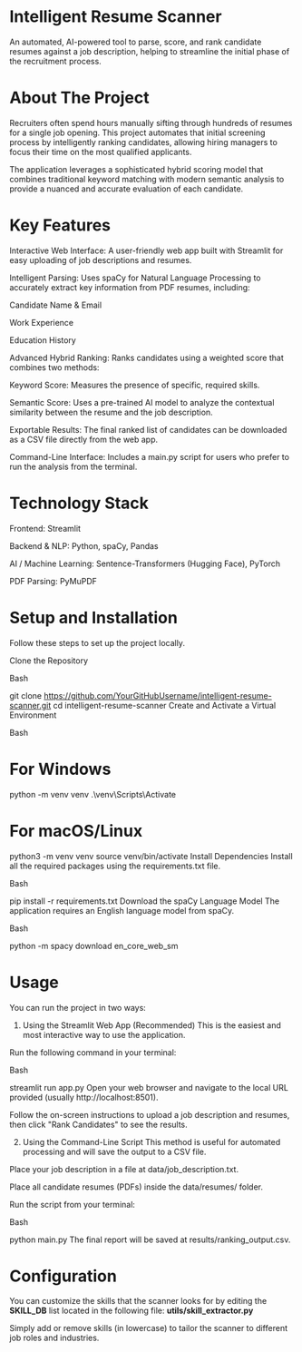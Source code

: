# Intelligent Resume Scanner

An automated, AI-powered tool to parse, score, and rank candidate resumes against a job description, helping to streamline the initial phase of the recruitment process.

# About The Project
Recruiters often spend hours manually sifting through hundreds of resumes for a single job opening. This project automates that initial screening process by intelligently ranking candidates, allowing hiring managers to focus their time on the most qualified applicants.

The application leverages a sophisticated hybrid scoring model that combines traditional keyword matching with modern semantic analysis to provide a nuanced and accurate evaluation of each candidate.

# Key Features
Interactive Web Interface: A user-friendly web app built with Streamlit for easy uploading of job descriptions and resumes.

Intelligent Parsing: Uses spaCy for Natural Language Processing to accurately extract key information from PDF resumes, including:

Candidate Name & Email

Work Experience

Education History

Advanced Hybrid Ranking: Ranks candidates using a weighted score that combines two methods:

Keyword Score: Measures the presence of specific, required skills.

Semantic Score: Uses a pre-trained AI model to analyze the contextual similarity between the resume and the job description.

Exportable Results: The final ranked list of candidates can be downloaded as a CSV file directly from the web app.

Command-Line Interface: Includes a main.py script for users who prefer to run the analysis from the terminal.

# Technology Stack
Frontend: Streamlit

Backend & NLP: Python, spaCy, Pandas

AI / Machine Learning: Sentence-Transformers (Hugging Face), PyTorch

PDF Parsing: PyMuPDF

# Setup and Installation
Follow these steps to set up the project locally.

Clone the Repository

Bash

git clone https://github.com/YourGitHubUsername/intelligent-resume-scanner.git
cd intelligent-resume-scanner
Create and Activate a Virtual Environment

Bash

# For Windows
python -m venv venv
.\venv\Scripts\Activate

# For macOS/Linux
python3 -m venv venv
source venv/bin/activate
Install Dependencies
Install all the required packages using the requirements.txt file.

Bash

pip install -r requirements.txt
Download the spaCy Language Model
The application requires an English language model from spaCy.

Bash

python -m spacy download en_core_web_sm
# Usage
You can run the project in two ways:

1. Using the Streamlit Web App (Recommended)
This is the easiest and most interactive way to use the application.

Run the following command in your terminal:

Bash

streamlit run app.py
Open your web browser and navigate to the local URL provided (usually http://localhost:8501).

Follow the on-screen instructions to upload a job description and resumes, then click "Rank Candidates" to see the results.

2. Using the Command-Line Script
This method is useful for automated processing and will save the output to a CSV file.

Place your job description in a file at data/job_description.txt.

Place all candidate resumes (PDFs) inside the data/resumes/ folder.

Run the script from your terminal:

Bash

python main.py
The final report will be saved at results/ranking_output.csv.

# Configuration
You can customize the skills that the scanner looks for by editing the **SKILL_DB** list located in the following file:
**utils/skill_extractor.py**

Simply add or remove skills (in lowercase) to tailor the scanner to different job roles and industries.

